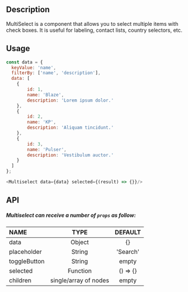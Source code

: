 
## Description

MultiSelect is a component that allows you to select multiple items with check boxes. 
It is useful for labeling, contact lists, country selectors, etc.

## Usage

```js
const data = {
  keyValue: 'name',
  filterBy: ['name', 'description'],
  data: [
    {
        id: 1,
        name: 'Blaze',
        description: 'Lorem ipsum dolor.'
    },
    {
        id: 2,
        name: 'KP',
        description: 'Aliquam tincidunt.'
    },
    {
        id: 3,
        name: 'Pulser',
        description: 'Vestibulum auctor.'
    }
  ]
};

<Multiselect data={data} selected={(result) => {}}/>
```

## API

##### Multiselect can receive a number of `props` as follow:

| NAME   | TYPE | DEFAULT | 
| :---  | :---:  | :---: | 
| data | Object | {} |
| placeholder | String | 'Search' |
| toggleButton | String | empty | 
| selected | Function | () => {} | 
| children | single/array of nodes | empty | 





